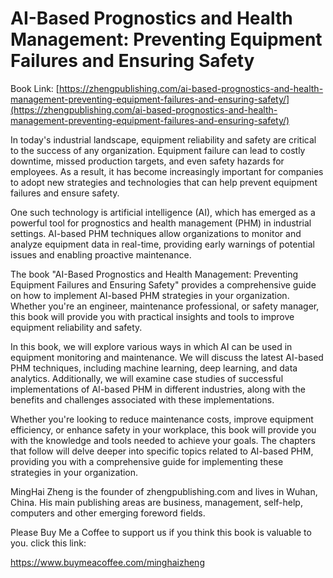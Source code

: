 # AI-Based Prognostics and Health Management: Preventing Equipment Failures and Ensuring Safety

Book Link: [https://zhengpublishing.com/ai-based-prognostics-and-health-management-preventing-equipment-failures-and-ensuring-safety/](https://zhengpublishing.com/ai-based-prognostics-and-health-management-preventing-equipment-failures-and-ensuring-safety/)

In today's industrial landscape, equipment reliability and safety are critical to the success of any organization. Equipment failure can lead to costly downtime, missed production targets, and even safety hazards for employees. As a result, it has become increasingly important for companies to adopt new strategies and technologies that can help prevent equipment failures and ensure safety.

One such technology is artificial intelligence (AI), which has emerged as a powerful tool for prognostics and health management (PHM) in industrial settings. AI-based PHM techniques allow organizations to monitor and analyze equipment data in real-time, providing early warnings of potential issues and enabling proactive maintenance.

The book "AI-Based Prognostics and Health Management: Preventing Equipment Failures and Ensuring Safety" provides a comprehensive guide on how to implement AI-based PHM strategies in your organization. Whether you're an engineer, maintenance professional, or safety manager, this book will provide you with practical insights and tools to improve equipment reliability and safety.

In this book, we will explore various ways in which AI can be used in equipment monitoring and maintenance. We will discuss the latest AI-based PHM techniques, including machine learning, deep learning, and data analytics. Additionally, we will examine case studies of successful implementations of AI-based PHM in different industries, along with the benefits and challenges associated with these implementations.

Whether you're looking to reduce maintenance costs, improve equipment efficiency, or enhance safety in your workplace, this book will provide you with the knowledge and tools needed to achieve your goals. The chapters that follow will delve deeper into specific topics related to AI-based PHM, providing you with a comprehensive guide for implementing these strategies in your organization.

MingHai Zheng is the founder of zhengpublishing.com and lives in Wuhan, China. His main publishing areas are business, management, self-help, computers and other emerging foreword fields.

Please Buy Me a Coffee to support us if you think this book is valuable to you. click this link:

https://www.buymeacoffee.com/minghaizheng
